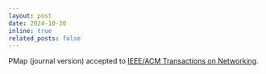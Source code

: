```yaml
---
layout: post
date: 2024-10-30
inline: true
related_posts: false
---
```


PMap (journal version) accepted to [IEEE/ACM Transactions on Networking](https://ieeexplore.ieee.org/xpl/tocresult.jsp?isnumber=10807683&punumber=90).

